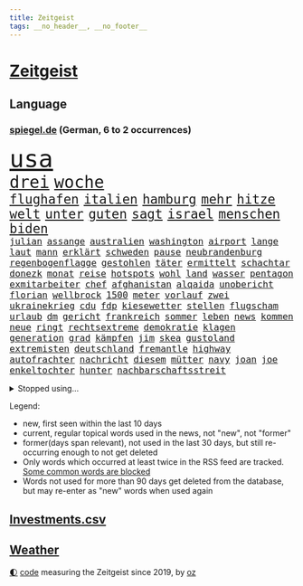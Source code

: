 ```yaml
---
title: Zeitgeist
tags: __no_header__, __no_footer__
---
```


# [Zeitgeist](https://oliz.io/zeitgeist/)

## Language

<h3><a href="https://www.spiegel.de" target="_blank">spiegel.de</a> (German, 6 to 2 occurrences)</h3>
<p style="font-family:monospace">
<span style="font-size:32pt"><a href="news_links.html#usa" class="current">usa</a></span>
<br>
<span style="font-size:22pt"><a href="news_links.html#drei" class="current">drei</a></span>
<span style="font-size:22pt"><a href="news_links.html#woche" class="current">woche</a></span>
<br>
<span style="font-size:17pt"><a href="news_links.html#flughafen" class="current">flughafen</a></span>
<span style="font-size:17pt"><a href="news_links.html#italien" class="current">italien</a></span>
<span style="font-size:17pt"><a href="news_links.html#hamburg" class="current">hamburg</a></span>
<span style="font-size:17pt"><a href="news_links.html#mehr" class="current">mehr</a></span>
<span style="font-size:17pt"><a href="news_links.html#hitze" class="current">hitze</a></span>
<span style="font-size:17pt"><a href="news_links.html#welt" class="current">welt</a></span>
<span style="font-size:17pt"><a href="news_links.html#unter" class="current">unter</a></span>
<span style="font-size:17pt"><a href="news_links.html#guten" class="current">guten</a></span>
<span style="font-size:17pt"><a href="news_links.html#sagt" class="current">sagt</a></span>
<span style="font-size:17pt"><a href="news_links.html#israel" class="current">israel</a></span>
<span style="font-size:17pt"><a href="news_links.html#menschen" class="current">menschen</a></span>
<span style="font-size:17pt"><a href="news_links.html#biden" class="current">biden</a></span>
<br>
<span style="font-size:12pt"><a href="news_links.html#julian" class="current">julian</a></span>
<span style="font-size:12pt"><a href="news_links.html#assange" class="current">assange</a></span>
<span style="font-size:12pt"><a href="news_links.html#australien" class="current">australien</a></span>
<span style="font-size:12pt"><a href="news_links.html#washington" class="current">washington</a></span>
<span style="font-size:12pt"><a href="news_links.html#airport" class="new">airport</a></span>
<span style="font-size:12pt"><a href="news_links.html#lange" class="current">lange</a></span>
<span style="font-size:12pt"><a href="news_links.html#laut" class="current">laut</a></span>
<span style="font-size:12pt"><a href="news_links.html#mann" class="current">mann</a></span>
<span style="font-size:12pt"><a href="news_links.html#erklärt" class="current">erklärt</a></span>
<span style="font-size:12pt"><a href="news_links.html#schweden" class="current">schweden</a></span>
<span style="font-size:12pt"><a href="news_links.html#pause" class="current">pause</a></span>
<span style="font-size:12pt"><a href="news_links.html#neubrandenburg" class="current">neubrandenburg</a></span>
<span style="font-size:12pt"><a href="news_links.html#regenbogenflagge" class="current">regenbogenflagge</a></span>
<span style="font-size:12pt"><a href="news_links.html#gestohlen" class="current">gestohlen</a></span>
<span style="font-size:12pt"><a href="news_links.html#täter" class="current">täter</a></span>
<span style="font-size:12pt"><a href="news_links.html#ermittelt" class="current">ermittelt</a></span>
<span style="font-size:12pt"><a href="news_links.html#schachtar" class="new">schachtar</a></span>
<span style="font-size:12pt"><a href="news_links.html#donezk" class="current">donezk</a></span>
<span style="font-size:12pt"><a href="news_links.html#monat" class="current">monat</a></span>
<span style="font-size:12pt"><a href="news_links.html#reise" class="current">reise</a></span>
<span style="font-size:12pt"><a href="news_links.html#hotspots" class="new">hotspots</a></span>
<span style="font-size:12pt"><a href="news_links.html#wohl" class="current">wohl</a></span>
<span style="font-size:12pt"><a href="news_links.html#land" class="current">land</a></span>
<span style="font-size:12pt"><a href="news_links.html#wasser" class="current">wasser</a></span>
<span style="font-size:12pt"><a href="news_links.html#pentagon" class="current">pentagon</a></span>
<span style="font-size:12pt"><a href="news_links.html#exmitarbeiter" class="current">exmitarbeiter</a></span>
<span style="font-size:12pt"><a href="news_links.html#chef" class="current">chef</a></span>
<span style="font-size:12pt"><a href="news_links.html#afghanistan" class="current">afghanistan</a></span>
<span style="font-size:12pt"><a href="news_links.html#alqaida" class="new">alqaida</a></span>
<span style="font-size:12pt"><a href="news_links.html#unobericht" class="current">unobericht</a></span>
<span style="font-size:12pt"><a href="news_links.html#florian" class="current">florian</a></span>
<span style="font-size:12pt"><a href="news_links.html#wellbrock" class="current">wellbrock</a></span>
<span style="font-size:12pt"><a href="news_links.html#1500" class="current">1500</a></span>
<span style="font-size:12pt"><a href="news_links.html#meter" class="current">meter</a></span>
<span style="font-size:12pt"><a href="news_links.html#vorlauf" class="new">vorlauf</a></span>
<span style="font-size:12pt"><a href="news_links.html#zwei" class="current">zwei</a></span>
<span style="font-size:12pt"><a href="news_links.html#ukrainekrieg" class="current">ukrainekrieg</a></span>
<span style="font-size:12pt"><a href="news_links.html#cdu" class="current">cdu</a></span>
<span style="font-size:12pt"><a href="news_links.html#fdp" class="current">fdp</a></span>
<span style="font-size:12pt"><a href="news_links.html#kiesewetter" class="new">kiesewetter</a></span>
<span style="font-size:12pt"><a href="news_links.html#stellen" class="current">stellen</a></span>
<span style="font-size:12pt"><a href="news_links.html#flugscham" class="new">flugscham</a></span>
<span style="font-size:12pt"><a href="news_links.html#urlaub" class="current">urlaub</a></span>
<span style="font-size:12pt"><a href="news_links.html#dm" class="current">dm</a></span>
<span style="font-size:12pt"><a href="news_links.html#gericht" class="current">gericht</a></span>
<span style="font-size:12pt"><a href="news_links.html#frankreich" class="current">frankreich</a></span>
<span style="font-size:12pt"><a href="news_links.html#sommer" class="current">sommer</a></span>
<span style="font-size:12pt"><a href="news_links.html#leben" class="current">leben</a></span>
<span style="font-size:12pt"><a href="news_links.html#news" class="current">news</a></span>
<span style="font-size:12pt"><a href="news_links.html#kommen" class="current">kommen</a></span>
<span style="font-size:12pt"><a href="news_links.html#neue" class="current">neue</a></span>
<span style="font-size:12pt"><a href="news_links.html#ringt" class="current">ringt</a></span>
<span style="font-size:12pt"><a href="news_links.html#rechtsextreme" class="current">rechtsextreme</a></span>
<span style="font-size:12pt"><a href="news_links.html#demokratie" class="current">demokratie</a></span>
<span style="font-size:12pt"><a href="news_links.html#klagen" class="current">klagen</a></span>
<span style="font-size:12pt"><a href="news_links.html#generation" class="current">generation</a></span>
<span style="font-size:12pt"><a href="news_links.html#grad" class="current">grad</a></span>
<span style="font-size:12pt"><a href="news_links.html#kämpfen" class="current">kämpfen</a></span>
<span style="font-size:12pt"><a href="news_links.html#jim" class="current">jim</a></span>
<span style="font-size:12pt"><a href="news_links.html#skea" class="new">skea</a></span>
<span style="font-size:12pt"><a href="news_links.html#gustoland" class="new">gustoland</a></span>
<span style="font-size:12pt"><a href="news_links.html#extremisten" class="current">extremisten</a></span>
<span style="font-size:12pt"><a href="news_links.html#deutschland" class="current">deutschland</a></span>
<span style="font-size:12pt"><a href="news_links.html#fremantle" class="new">fremantle</a></span>
<span style="font-size:12pt"><a href="news_links.html#highway" class="current">highway</a></span>
<span style="font-size:12pt"><a href="news_links.html#autofrachter" class="new">autofrachter</a></span>
<span style="font-size:12pt"><a href="news_links.html#nachricht" class="current">nachricht</a></span>
<span style="font-size:12pt"><a href="news_links.html#diesem" class="current">diesem</a></span>
<span style="font-size:12pt"><a href="news_links.html#mütter" class="current">mütter</a></span>
<span style="font-size:12pt"><a href="news_links.html#navy" class="new">navy</a></span>
<span style="font-size:12pt"><a href="news_links.html#joan" class="new">joan</a></span>
<span style="font-size:12pt"><a href="news_links.html#joe" class="current">joe</a></span>
<span style="font-size:12pt"><a href="news_links.html#enkeltochter" class="new">enkeltochter</a></span>
<span style="font-size:12pt"><a href="news_links.html#hunter" class="current">hunter</a></span>
<span style="font-size:12pt"><a href="news_links.html#nachbarschaftsstreit" class="current">nachbarschaftsstreit</a></span>
</p>
<details>
<summary>Stopped using...</summary>
<p class="former" style="font-size:12pt">
positionen(1011) beschäftigt(1010) gewissen(1010) persönliche(1010) schwedische(1010) ehemaligen(1009) energien(1009) unterstützt(1009) walter(1009) ausgesprochen(1008) aussicht(1008) beklagen(1008) dauerhaft(1008) gefährden(1008) konfrontiert(1008) kraft(1008) krankenhäusern(1008) legte(1008) maß(1008) normal(1008) ebenfalls(1007) verdächtiger(1007) welle(1007) winter(1007) argumente(1006) dfb(1006) eskalation(1006) halle(1006) verhängte(1006) vfl(1006) wald(1006) anne(1005) bekam(1005) bochum(1005) eindruck(1005) enorm(1005) gestoßen(1005) pakistan(1005) rainer(1005) versteigert(1005) betrug(1004) boot(1004) digitalisierung(1004) erfahrungen(1004) legendären(1004) monatelang(1004) pocht(1004) stolz(1004) streng(1004) stürmer(1004) toni(1004) belasten(1003) chaos(1003) chelsea(1003) finanziell(1003) leid(1003) schlagzeilen(1003) viktor(1003) anteil(1002) orbán(1002) polizeieinsatz(1002) sprache(1002) wütend(1002) ddr(1001) dokumente(1001) fischer(1000) gebaut(1000) konzept(1000) länge(1000) österreichischen(1000) crash(999) durchsuchungen(999) kämpfer(999) unterschiedlich(999) verklagt(999) angeklagter(998) internen(998) leipziger(998) schreibt(998) verena(998) langfristig(997) schwanger(997) wiederholt(997) wirtschaftlichen(997) aktiv(996) aktuell(996) netzwerk(996) volksrepublik(996) anthony(995) herzogin(994) kultur(994) restaurant(994) sperrt(994) großbritanniens(993) antisemitismus(992) hürden(992) schüssen(992) halb(991) torhüter(991) ii(990) töten(989) exporte(988) schnitt(988) begriff(987) belegen(987) betont(987) spiegelumfrage(987) beiträge(986) damals(986) verantwortung(985) dran(984) nachgewiesen(984) insassen(983) nationalen(983) legende(982) vorgänger(982) wusste(982) königin(981) nah(981) parallelen(981) konkrete(980) präsenz(979) einschätzung(978) rettung(978) laufenden(977) bangen(974) freiwillig(974) verständnis(974) retter(973) klasse(972) ämter(972) abgeschlossen(968) erhöhung(965) kanadas(960) verdoppelt(956) gebieten(954) herausforderungen(954) musik(952) ausgaben(948) billiger(937) woelki(929) schlaf(909) lieferketten(905) räumte(896) milliardär(892) skandale(873) rückgang(870) direkten(861) finanziellen(857) universitäten(853) gebeten(824) mitverantwortlich(823) vehement(821) blut(820) willkommen(802) fußballnationalmannschaft(799) japanischen(790) ausbildung(766) videoaufnahmen(766) fachkräftemangel(752) ausnahme(746) sergej(746) bundesanwaltschaft(729) ausgefallen(718) bedankt(713) technischen(709) beliebte(704) unterdrückung(696) kameras(695) 700(693) sechste(693) anhängern(681) moderner(676) world(674) liebsten(673) papiere(670) verletzten(670) böse(669) gehälter(666) milch(666) diebe(665) offene(663) games(654) konflikts(653) abhängigkeit(647) kunstwerke(644) basketballstar(640) ruhestand(639) fdppolitiker(635) parlamentarier(624) rosa(622) umsetzung(622) benutzt(618) radikaler(617) ungewöhnliche(614) beliebt(612) airlines(597) fußballs(597) lebenslang(596) trip(596) otto(587) kompromiss(584) sank(584) erwiesen(582) lehrerinnen(578) arbeitsminister(575) teuerung(571) verteuert(571) einzig(566) ersatz(557) symbol(557) verpflichtung(555) wolf(554) vorbereiten(553) hinzu(550) flugzeugen(549) vorm(546) soldat(544) wettkampf(544) untergang(543) gerichte(539) euch(537) wagt(534) bestand(529) verweist(526) ergeben(523) lohnen(521) luftfahrt(516) fähigkeiten(510) fortsetzen(500) gestärkt(500) air(496) erneuerbare(490) spiegelbildungsnewsletter(490) sanktioniert(487) hochrangigen(484) hochschule(484) nebenbei(481) rezession(481) verliehen(477) flüchten(474) besetzten(472) herzen(471) unfällen(470) beigelegt(456) wall(456) drohe(455) durchsuchen(454) crew(453) kompensieren(452) weitermachen(452) neuerdings(451) recherchen(438) generalstaatsanwaltschaft(437) hammer(436) umstände(436) b(435) bodo(435) aufeinander(428) isoliert(428) fragwürdige(426) halt(426) harter(424) wütende(424) 14jährigen(416) lidl(412) einhalten(407) kandidat(407) kühnert(406) chinesischer(404) libanon(402) verbrennungsmotor(402) verhaftung(402) französischer(401) mitarbeitende(401) ramelow(396) attestiert(393) übung(393) möbel(387) missbrauchsvorwürfe(386) neustart(386) persönlicher(386) erntet(379) sehe(379) baum(378) vorantreiben(378) krebserkrankung(373) image(372) 27jährige(371) lieferengpässe(368) ausgewertet(366) diente(366) kämpferisch(366) uneins(364) batterien(362) giffey(362) einnahme(360) formen(358) eigentliche(355) angespannt(354) tode(352) abitur(350) etlichen(347) neueste(344) wütet(340) studieren(337) diktatur(336) tücken(336) verabschiedete(336) nation(335) medizin(334) gefüllt(333) hoffnungsträger(333) aufmerksam(332) elefanten(329) erlässt(327) flüssen(327) produzent(325) angezeigt(323) rot(323) tarife(322) fische(320) klappen(320) belastungen(319) rutschen(313) spionage(309) rügt(302) verbringen(302) ereignet(300) informierte(300) machtmissbrauch(299) wohnraum(296) vegane(293) verbleib(291) stützt(289) psychologin(287) eingeschaltet(286) klimaaktivistin(286) immobilienkonzern(285) verfängt(283) vernunft(281) verwandelt(281) phoenix(280) besatzung(277) jewgeni(275) ignoriert(273) kocht(273) absehbar(272) staatsanwalt(272) deuten(271) edward(267) kulissen(267) auszeichnung(265) kommando(265) machtlos(264) natogeneralsekretär(263) prien(261) ratten(261) traditionell(260) erziehung(259) fraktionschef(258) rust(258) alice(257) energiepreisbremse(257) laster(257) carolina(256) harrt(249) leere(248) 39(247) schwierigsten(247) orden(246) kritisierten(245) schossen(245) unterstützern(244) verfehlte(244) heinrich(243) rudi(242) zuschauen(240) suisse(239) söldnertruppe(237) spielraum(236) ahnen(235) schmecken(234) chinareise(233) psychologe(233) singt(233) straßenblockaden(232) bengvir(231) itamar(231) privatjets(227) artenschutz(226) bundesjustizminister(224) gekostet(224) verdoppeln(224) statistische(223) stereotype(223) überlebende(223) angriffs(222) bewerben(221) glimpflich(221) wagnergruppe(221) chefposten(220) machtkampf(220) ehrlich(219) sportgeschichte(219) text(219) anscheinend(218) airbus(217) dfbelf(216) kurzzeitig(216) siegfried(216) verbannt(215) kritikern(214) manipulierte(214) steigerung(213) abschiebungen(211) bewaffneten(211) wundern(211) weißes(208) erkennbar(207) läden(207) umziehen(207) vulkan(207) kanäle(206) professionell(206) emails(205) zunehmende(205) heiraten(204) legendäre(204) kieler(202) genügend(200) pakistans(200) schenk(200) mittelpunkt(199) eingestehen(198) praxis(197) aggressiv(196) feldern(196) entgleist(195) klimafreundlicher(195) klüger(195) telefonat(194) lockt(192) mächtig(192) nhl(192) gebühren(191) häftlinge(191) umzug(191) gerückt(190) großraum(190) völler(190) erweisen(189) gelder(189) immobilienpreise(188) belarussischen(187) erfährt(187) platzen(187) erliegen(185) soest(185) ersatzfreiheitsstrafen(183) sicherheitsvorkehrungen(182) wohlstand(182) flasche(181) sorgten(180) wand(179) aufträgen(178) militärübung(178) geschäften(177) kloster(177) versinken(177) 23jähriger(176) dauer(176) plätzen(176) ballauf(175) kommender(175) ölkonzern(174) sektor(173) zigarette(173) 250000(172) ludwig(172) ocean(172) verleumdung(172) 52(171) vermögen(171) islamistischen(170) bildzeitung(169) überfüllten(169) bundespolitik(168) herrschaft(168) zurückgelassen(168) 230(167) umfasst(166) eingegangen(165) krebsmedikamente(165) nicolas(164) getragen(163) ausgerufen(162) do(162) floh(162) angestiegen(161) erstellt(161) anderson(160) gedemütigt(160) siege(160) streamer(160) verpflichten(160) wagnertruppe(160) bildet(159) race(158) rettungsdienst(158) tante(158) bauministerin(157) geywitz(157) fahrlässiger(155) hinterbliebenen(155) losgegangen(155) angemessen(154) energiepreispauschale(154) lernte(154) wissler(153) hunderter(152) lauf(152) unruhe(152) abgehalten(151) abwanderung(151) bewältigung(151) multimillionär(151) 13jährigen(150) ostdeutsche(150) ausbilden(149) seltenen(149) aktive(148) neunjährigen(148) linkenchefin(147) saarbrücken(147) spiegelspitzengespräch(147) tschechische(146) uefa(146) 35jährige(145) brauche(145) dhl(145) panik(144) positiver(144) verschwundenen(144) domenico(143) dramatischer(143) simone(143) sondervermögen(143) tedesco(143) klappe(141) offizier(141) riskante(141) stange(141) karin(140) augenhöhe(138) südtirol(138) lampedusa(137) souveränität(137) dorfes(136) siedler(136) zugelegt(135) schiffsunglück(134) vergnügungspark(134) entschlossen(133) giftige(133) initiativen(133) krachen(133) rauchwolke(133) rotgrünrot(133) mund(132) russinnen(132) wütenden(132) nordstreampipelines(131) verteidigungsministers(131) wegwerfen(131) aktualisiert(130) equal(130) glücklicher(130) pay(130) suns(130) blüht(128) lasst(128) lemon(128) ausschnitte(127) mischung(127) aldi(126) alligator(126) wendepunkt(126) billionen(125) effizient(125) erwecken(125) mutmaßlichem(125) po(125) alarmstufe(124) obduziert(124) topdiplomat(124) 37jähriger(123) fälschungen(123) artillerie(122) energiepreisbremsen(122) konkreter(122) ungeklärt(122) captain(121) russisch(121) zweieinhalb(120) einbauen(119) ingo(119) rekonstruieren(119) heizungen(118) slowenien(118) björn(117) dieselautos(117) gemeindebund(117) grafikanalyse(117) rebellion(116) mobil(115) pflegeversicherung(115) bildschirm(113) stahlen(113) xinjiang(113) josé(112) mourinho(112) tatwaffe(112) südwesten(111) gen(110) entzündet(109) luke(109) naiv(109) schauspielers(109) usgeheimdienste(109) baugenehmigungen(108) bundesverwaltungsgericht(108) erwarteten(108) erfand(107) fehde(107) kleinkind(107) pompeji(107) wehrmacht(107) zerlegt(107) bemängelt(106) kw(106) nordstreampipeline(106) veto(106) wüst(106) geschwächt(105) mannheim(105) segeljacht(105) zufriedenheit(105) interessenkonflikte(104) scorsese(104) leck(103) dauerhafte(102) detailliert(102) genaue(102) fündig(101) li(101) maja(101) qiang(101) solarstrom(101) bundesligist(100) kollabiert(100) schleuser(100) angeschossen(99) auflösen(99) einspruch(99) kommandeur(99) 13jährige(97) angeprangert(97) ramadan(97) tarifangebot(97) gekürt(96) pool(96) revolver(96) singapur(96) unverhältnismäßig(96) 1961(95) ac(95) bizarren(95) klimafreundliche(95) sofortiger(95) krankenversicherung(94) gründung(93) kannibalen(93) dieselskandal(92) konsole(92) schadstoffe(92) sportlichen(92) stationieren(92) unrealistisch(92) altkanzlerin(91) menschenrechte(91) reuß(91) drohte(90) fertigung(90) fläche(90) gasheizung(90) hauptsache(90) privates(90) smog(90) wegzudenken(90) 49jährige(89) angehalten(89) brown(89) fernsehansprache(89) gesundheitsschädlicher(89) hervorgeht(89) klassenfahrt(89) stabilität(89) tornados(89) brillant(88) gesetzesvorhaben(88) usjustizministerium(88) absolute(87) eurojackpot(87) gmbh(87) wagnertruppen(87) café(86) heizungstausch(86) rückte(86) vergrault(86) artefakte(85) cumexaffäre(85) fußballbund(85) interne(85) solar(85) unosicherheitsrats(85) verdienstorden(85) verschlingen(85) alibaba(84) evan(84) gartenkolumne(84) gershkovich(84) itfirma(84) klimaschutzgesetzes(84) koalitionsvertrag(84) ntc(84) regierungsbefragung(84) spekulieren(84) bahnvorstand(83) bett(83) decks(83) fremdverschulden(83) gemälde(83) härtere(83) kentucky(83) liberaler(83) pornostar(83) racing(83) riesigem(83) statements(83) 33jähriger(82) abwasser(82) basketballer(82) drogenkonsum(82) eingriffe(82) files(82) gange(82) gesundheitlichen(82) gleichberechtigte(82) kompromisse(82) usamerikanische(82) versetzen(82) alarmbereitschaft(81) dauerfeuer(81) dgb(81) kanadische(81) stolpern(81) unterbricht(81) gefilmt(80) gesamtmetallchef(80) gesamtmetallpräsident(80) handschellen(80) imperialer(80) tschentscher(80) alltags(79) artenvielfalt(79) blaulicht(79) bundesverfassungsgerichts(79) erfindung(79) konservativ(79) krankschreibung(79) lasse(79) schulze(79) sponsor(79) synthetische(79) waldbrandgefahr(79) generalprobe(78) hochrangiger(78) kühe(78) neffe(78) ordnungswidrigkeiten(78) trümmerfeld(78) wettbewerbshüter(78) 2010(77) drogendealer(77) rundumschlag(77) schmelzen(77) sparsam(77) verhältnisse(77) anblick(76) autozulieferer(76) benennt(76) betrugsmasche(76) chatnachrichten(76) gefährte(76) qualitätsprobleme(76) schleppen(76) tonne(76) unbegleitete(76) zauber(76) eskalierenden(75) geflüchteter(75) hinterließ(75) kurios(75) mittelschicht(75) polizeiuniform(75) schlechteren(75) wohnwagen(75) kichererbsen(74) legale(74) obstbauern(74) verlängerte(74) anwerben(73) chips(73) equipment(73) gekappt(73) humane(73) lukaku(73) romelu(73) aufrufen(72) einknicken(72) olg(72) sandro(72) tesa(72) zusammengeschlossen(72) entzaubert(71) forscherin(71) gesäß(71) uniform(71) 26jährigen(70) brutto(70) edeka(70) eskalieren(70) mechanismus(70) schwimmbäder(70) unterschiedlichen(70) erledigen(69) hockenheim(69) jüdinnen(69) tierschutz(69) aufstands(68) besatzer(68) cosco(68) cotrainer(68) durchlaufen(68) gefängnissen(68) gerry(68) gigantischen(68) modekonzern(68) andernorts(67) funk(67) krankschreibungen(67) schwager(67) zerstritten(67) amtsvorgängers(66) biles(66) citys(66) derisking(66) kontrollierte(66) owens(66) 58(65) aktivistengruppe(65) aufspüren(65) dürftig(65) konsumieren(65) punktet(65) sonntagnachmittag(65) adler(64) blutvergießen(64) treffens(64) verhört(64) auftauchen(63) feature(63) konzentrationslager(63) stecker(63) versehentlich(63) anhören(62) cumex(62) familiengeschichte(62) studienkredite(62) versteckt(62) bundestagsvizepräsidentin(61) börsennotierten(61) fahrgastverband(61) koalieren(61) köchin(61) montevideo(61) special(61) vernichten(61) fabriken(60) gelegen(60) out(60) regierender(60) schlösser(60) uneinig(60) unsichtbar(60) ausgeflogen(59) bestrafung(59) bluetooth(59) guatemala(59) umbenennung(59) vetternwirtschaft(59) moniert(58) schlüsselrolle(58) solarparks(58) telefone(58) wussten(58) ardern(57) ausfahrt(57) befanden(57) beordert(57) hauptsächlich(57) jacinda(57) nötigen(57) zürich(57) deutschchinesischen(56) drache(56) kolonialismus(56) kranker(56) leitende(56) medikamenten(56) sicherheitsdienst(56) spöttisch(56) zeitungen(56) boomen(55) dieselskandals(55) motto(55) spdmann(55) usmilitärexperten(55) behandlungen(54) continental(54) eigenschaften(54) rechtskräftig(54) unterzeichnen(54) meeresgrund(53) telegram(53) zusammengekommen(53) besagt(52) bundesspd(52) kfrage(52) kredite(52) nkunku(52) pixel(52) privathaushalten(52) quadratmetern(52) schlange(52) intern(51) mindrup(51) vierter(51) fdppolitikerin(50) fünfjähriger(50) hackerfirma(50) militärführung(50) poliert(50) triathlon(50) zeugnis(50) denkmäler(49) neuwahlen(49) schulter(49) statistischem(49) brigade(48) sexy(48) anonyme(47) jenen(47) schockiert(47) sommerurlaub(47) überwachen(47) angelegt(46) gleichgesetzt(46) jürgens(46) kroos(46) telefónica(46) unternehmensberater(46) verunsichern(46) werken(46) chronik(45) einschreiten(45) resultat(45) woronesch(45) birkner(44) einladen(44) erforschung(44) lebensgefährlich(44) legalen(44) strafgefangene(44) verbrennen(44) würdigte(44) massenschlägerei(43) minimalistisch(43) modernisieren(43) outback(43) planmäßig(43) sehnsuchtsorte(43) terroristischen(43) boomergeneration(42) brandstiftung(42) kalender(42) motoren(42) sparte(42) ausrichten(41) durst(41) mordfälle(41) vatertag(41) wiese(41) führender(40) groningen(40) investments(40) kampfjetkoalition(40) thoms(40) versagte(40) 29jährige(39) abfindung(39) ankläger(39) autobahngesellschaft(39) befürchtete(39) besetzter(39) dolch(39) eingelegt(39) fliegende(39) globaler(39) kanalisation(39) megadeal(39) netzpromis(39) reinigungskraft(39) schwaben(39) stadtwerke(39) verspätete(39) 1948(38) bejaht(38) diplomatischen(38) hütten(38) lasso(38) nachbessern(38) staatskonzern(38) vergleicht(38) aktivität(37) belgiens(37) länderspiel(37) süddeutschland(37) kompensiert(36) mieterbund(36) samstagvormittag(36) scholzuntersuchungsausschuss(36) seen(36) verschwendung(36) wappnet(36) weltstars(36) wnba(36) ärzten(36) besseres(35) bonner(35) einzigartiger(35) helden(35) interessenten(35) kaputte(35) tweets(35) warnstufe(35) gerutscht(34) rushdie(34) salman(34) 1889(33) agieren(33) bewilligt(33) kopfgeld(33) lka(33) schlager(33) verbandschef(33) ausgeschaltet(32) bahnhöfe(32) joy(32) kaiserreich(32) kaufpreise(32) krämer(32) reichsten(32) seemeilen(32) baumaterial(31) bereichen(31) hausbau(31) jochen(31) ott(31) rechtsanspruch(31) usoffizier(31) alarmsignal(30) basilikum(30) fragenkatalog(30) grafik(30) keilt(30) massenpanik(30) pride(30) reklamiert(30) babyboomer(29) bootsunglück(29) chiphersteller(29) gehoben(29) schwieg(29) soft(29) überdurchschnittlich(29) einvernehmlicher(28) ergriffen(28) lanka(28) längerer(28) sonntagmorgen(28) sri(28) ungeschehen(28) widersacher(28) zurückhalten(28) übergewichtig(28) ausgeht(27) decken(27) einlass(27) kopie(27) lübcke(27) plädoyers(27) verdienste(27) überwiegend(27) basketballteams(26) beilegung(26) defender(26) markenname(26) materials(26) mitschuld(26) passende(26) schlagersängerin(26) topetagen(26) ehrendoktorwürde(25) fasziniert(25) feuers(25) flammenwerfer(25) helm(25) marktführer(25) oligarch(25) prominent(25) sciences(25) spiderman(25) superheldenfilm(25) wildes(25) zivilen(25) dramas(24) just(24) like(24) profitierten(24) braunkohle(23) gündoğan(23) havertz(23) i̇lkay(23) unbegrenzte(23) unterschied(23) wiederentdeckt(23) bdipräsident(22) geschlechtergerechte(22) hasskommentare(22) prozessauftakt(22) rammsteinsänger(22) russwurm(22) spezialisiert(22) ted(22) across(21) defizite(21) khodr(21) kida(21) nordhalbkugel(21) raketenabwehr(21) schwerpunkte(21) spiderverse(21) coaches(20) feuerwehren(20) freiwilligen(20) gündogan(20) hooligans(20) ilkay(20) verteidigungsbündnis(20) beseitigen(19) dauermeister(19) fischsterben(19) geheimen(19) lieferten(19) oderkatastrophe(19) olafscholzuntersuchungsausschuss(19) stillgelegt(19) wildtiere(19) eingebrannt(18) gesetzlicher(18) luftqualität(18) sobald(18) zügen(18) 1923(17) parteizentrale(17) produzierten(17) überlastete(17) brandursache(16) ehrenamtlich(16) rechtsaußenpartei(16) rücke(16) schutzsuchende(16) unterhaching(16) unverzeihlich(16) überarbeitet(16) anfragen(15) leo(15) pankow(15) privatarmee(15) verschollen(15) #metooskandal(14) kayla(14) lynn(14) militärflugzeuge(14) millionenstrafe(14) schlüssel(14) shelby(14) shyx(14) spiegelklimabericht(14) spotify(14) telefonieren(14) youtuberin(14) basis(13) bestes(13) brandbekämpfung(13) gleichermaßen(13) kameraautos(13) unübersehbar(13) view(13) gewaltbereitschaft(12) guerreiro(12) lausitz(12) sympathie(12) umlauf(12) vorbilder(12) fachleuten(11) killer(11) novelle(11) pat(11) wartete(11)
</p>
</details>
<p>Legend:
<ul>
<li><span class="new">new</span>, first seen within the last 10 days</li>
<li><span class="current">current</span>, regular topical words used in the news, not "new", not "former"</li>
<li><span class="former">former(days span relevant)</span>, not used in the last 30 days, but still re-occurring enough to not get deleted</li>
<li>Only words which occurred at least twice in the RSS feed are tracked. <a href="language/filters.py">Some common words are blocked</a></li>
<li>Words not used for more than 90 days get deleted from the database, but may re-enter as "new" words when used again</li>
</ul>
</p>

## [Investments](investments.html)[.csv](investments.csv)

## [Weather](weather.html)

<footer>
<a href="javascript:toggleTheme()" class="nav">🌓</a>
<a href="https://github.com/ooz/zeitgeist">code</a> measuring the Zeitgeist since 2019, by <a href="https://oliz.io">oz</a>
</footer>

